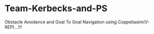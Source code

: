 # Team-Kerbecks-and-PS
Obstacle Avoidance and Goal To Goal Navigation using Coppeliasim(V-REP)...!!!
